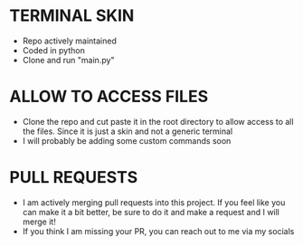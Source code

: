 # TERMINAL SKIN
- Repo actively maintained
- Coded in python
- Clone and run "main.py"

# ALLOW TO ACCESS FILES
- Clone the repo and cut paste it in the root directory to allow access to all the files. Since it is just a skin and not a generic terminal
- I will probably be adding some custom commands soon

# PULL REQUESTS
- I am actively merging pull requests into this project. If you feel like you can make it a bit better, be sure to do it and make a request and I will merge it!
- If you think I am missing your PR, you can reach out to me via my socials 
